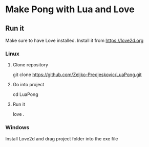 # Make Pong with Lua and Love

## Run it

Make sure to have Love installed.
Install it from https://love2d.org

### Linux

1. Clone repository

   git clone https://github.com/Zeljko-Predjeskovic/LuaPong.git

2. Go into project

   cd LuaPong

3. Run it

   love .

### Windows

Install Love2d and drag project folder into the exe file

